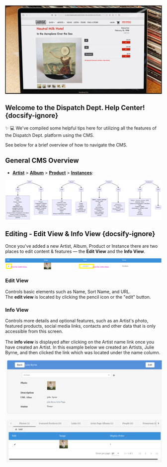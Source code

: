 <!--# Dispatch Dept Documentation -->

![Dispatch Dept.](images/splash.png "Dispatch Dept. Logo")

## Welcome to the Dispatch Dept. Help Center! {docsify-ignore}

 :sparkles: :computer: We've compiled some helpful tips here for utilizing all the features of the Dispatch Dept. platform using the CMS.

See below for a brief overview of how to navigate the CMS.

## General CMS Overview <br>
 - **[Artist](artist_page.md)** > **[Album](album.md)** > **[Product](product.md)** > **[Instances](instances.md)**: 


![](views/flow_chart.jpeg)

## Editing - Edit View &amp; Info View {docsify-ignore}

Once you've added a new Artist, Album, Product or Instance there are two places to edit content &amp; features &mdash; the **Edit View** and the **Info View**. 

![](views/edit_view.png)

### Edit View
Controls basic elements such as Name, Sort Name, and URL. <br>
The **edit view** is located by clicking the pencil icon or the "edit" button.

### Info View
Controls more details and optional features, such as an Artist's photo, featured products, social media links, contacts and other data that is only accessible from this screen.<br><br>
The **info view** is displayed after clicking on the Artist name link once you have created an Artist. In this example below we created an Artists, Julie Byrne, and then clicked the link which was located under the name column.

![](views/info_view.png)



<!-- 

#### Complete website, fully hosted
Fully integrated website and e-commerce platform.

Manage your entire website: store, artist pages, discography, news posts, media pages, and beyond.  Display products and integrate shopping seamlessly throughout your site—not just in the store.

We manage hosting of your entire site including file storage and databases using AWS’s secure and scalable systems.

#### Customized and unique selling tools

Advanced product bundling

Pre-order products (physical and digital)

Sell digital downloads (multiple formats including lossless)

[**Sales**](sale.md)

Full back-end customer and order management

####  So many additional features

Coupons, discount codes, and gift cards 
Generate unlimited download codes

Real-time reporting and sales dashboards

Soundscan/Music Connect reporting

Spotify pre-saves

[**Timed releases**](automation.md)-->


